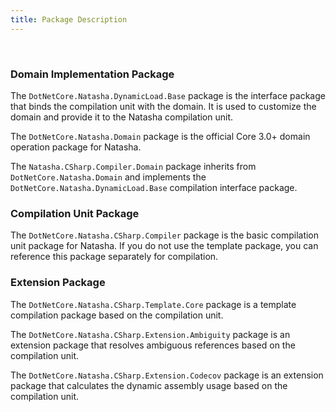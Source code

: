 ```yaml
---
title: Package Description
---
```


<br/>

### Domain Implementation Package

The `DotNetCore.Natasha.DynamicLoad.Base` package is the interface package that binds the compilation unit with the domain. It is used to customize the domain and provide it to the Natasha compilation unit.

The `DotNetCore.Natasha.Domain` package is the official Core 3.0+ domain operation package for Natasha.

The `Natasha.CSharp.Compiler.Domain` package inherits from `DotNetCore.Natasha.Domain` and implements the `DotNetCore.Natasha.DynamicLoad.Base` compilation interface package.

### Compilation Unit Package

The `DotNetCore.Natasha.CSharp.Compiler` package is the basic compilation unit package for Natasha. If you do not use the template package, you can reference this package separately for compilation.

### Extension Package

The `DotNetCore.Natasha.CSharp.Template.Core` package is a template compilation package based on the compilation unit.

The `DotNetCore.Natasha.CSharp.Extension.Ambiguity` package is an extension package that resolves ambiguous references based on the compilation unit.

The `DotNetCore.Natasha.CSharp.Extension.Codecov` package is an extension package that calculates the dynamic assembly usage based on the compilation unit.
